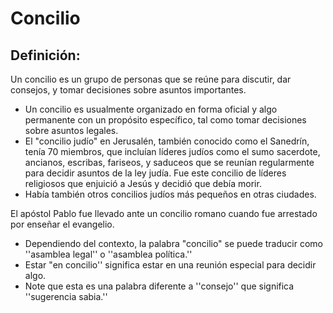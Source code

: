 # Concilio

## Definición: 

Un concilio es un grupo de personas que se reúne para discutir, dar consejos, y tomar decisiones sobre asuntos importantes.

* Un concilio es usualmente organizado en forma oficial y algo permanente con un propósito específico, tal como tomar decisiones sobre asuntos legales.
* El "concilio judío" en Jerusalén, también conocido como el Sanedrín, tenía 70 miembros, que incluían líderes judíos como el sumo sacerdote, ancianos, escribas, fariseos, y saduceos que se reunían regularmente para decidir asuntos de la ley judía. Fue este concilio de líderes religiosos que enjuició a Jesús y decidió que debía morir.
* Había también otros concilios judíos más pequeños en otras ciudades.

El apóstol Pablo fue llevado ante un concilio romano cuando fue arrestado por enseñar el evangelio.

* Dependiendo del contexto, la palabra "concilio" se puede traducir como ''asamblea legal'' o ''asamblea política.''
* Estar "en concilio'' significa estar en una reunión especial para decidir algo.
* Note que esta es una palabra diferente a ''consejo'' que significa ''sugerencia sabia.''


